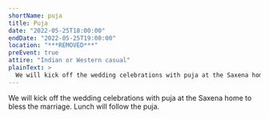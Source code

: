 ```yaml
---
shortName: puja
title: Puja
date: "2022-05-25T18:00:00"
endDate: "2022-05-25T19:00:00"
location: "***REMOVED***"
preEvent: true
attire: "Indian or Western casual"
plainText: >
  We will kick off the wedding celebrations with puja at the Saxena home to bless the marriage. Lunch will follow the puja.
---
```


We will kick off the wedding celebrations with puja at the Saxena home to bless the marriage. Lunch will follow the puja.
